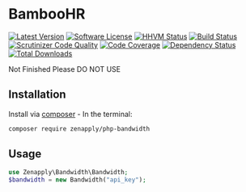 # BambooHR
[![Latest Version](https://img.shields.io/github/release/zenapply/php-bandwidth.svg?style=flat-square)](https://github.com/zenapply/php-bandwidth/releases)
[![Software License](https://img.shields.io/badge/license-MIT-brightgreen.svg?style=flat-square)](LICENSE.md)
[![HHVM Status](http://hhvm.h4cc.de/badge/zenapply/php-bandwidth.svg?style=flat-square)](http://hhvm.h4cc.de/package/zenapply/php-bandwidth)
[![Build Status](https://travis-ci.org/zenapply/php-bandwidth.svg?branch=master)](https://travis-ci.org/zenapply/php-bandwidth)
[![Scrutinizer Code Quality](https://scrutinizer-ci.com/g/zenapply/php-bandwidth/badges/quality-score.png?b=master)](https://scrutinizer-ci.com/g/zenapply/php-bandwidth/?branch=master)
[![Code Coverage](https://scrutinizer-ci.com/g/zenapply/php-bandwidth/badges/coverage.png?b=master)](https://scrutinizer-ci.com/g/zenapply/php-bandwidth/?branch=master)
[![Dependency Status](https://www.versioneye.com/user/projects/56f3252c35630e0029db0187/badge.svg?style=flat)](https://www.versioneye.com/user/projects/56f3252c35630e0029db0187)
[![Total Downloads](https://img.shields.io/packagist/dt/zenapply/php-bandwidth.svg?style=flat-square)](https://packagist.org/packages/zenapply/php-bandwidth) 

Not Finished Please DO NOT USE

## Installation

Install via [composer](https://getcomposer.org/) - In the terminal:
```bash
composer require zenapply/php-bandwidth
```

## Usage

```php
use Zenapply\Bandwidth\Bandwidth;
$bandwidth = new Bandwidth("api_key");
```